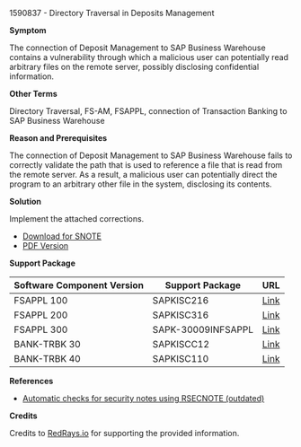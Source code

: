 1590837 - Directory Traversal in Deposits Management

**Symptom**

The connection of Deposit Management to SAP Business Warehouse contains a vulnerability through which a malicious user can potentially read arbitrary files on the remote server, possibly disclosing confidential information.

**Other Terms**

Directory Traversal, FS-AM, FSAPPL, connection of Transaction Banking to SAP Business Warehouse

**Reason and Prerequisites**

The connection of Deposit Management to SAP Business Warehouse fails to correctly validate the path that is used to reference a file that is read from the remote server. As a result, a malicious user can potentially direct the program to an arbitrary other file in the system, disclosing its contents.

**Solution**

Implement the attached corrections.

- [Download for SNOTE](https://notesdownloads.sap.com/note/0040000009443612017)
- [PDF Version](https://userapps.support.sap.com/sap/support/sfm/notes/print/0001590837?language=en-US&token=517DA5663112A23F664021F72B72B8F7)

**Support Package**

| Software Component Version | Support Package | URL |
|----------------------------|-----------------|-----|
| FSAPPL 100                 | SAPKISC216      | [Link](https://me.sap.com/supportpackage/SAPKISC216) |
| FSAPPL 200                 | SAPKISC316      | [Link](https://me.sap.com/supportpackage/SAPKISC316) |
| FSAPPL 300                 | SAPK-30009INFSAPPL | [Link](https://me.sap.com/supportpackage/SAPK-30009INFSAPPL) |
| BANK-TRBK 30               | SAPKISCC12      | [Link](https://me.sap.com/supportpackage/SAPKISCC12) |
| BANK-TRBK 40               | SAPKISC110      | [Link](https://me.sap.com/supportpackage/SAPKISC110) |

**References**

- [Automatic checks for security notes using RSECNOTE (outdated)](https://me.sap.com/notes/888889)

**Credits**

Credits to [RedRays.io](https://redrays.io) for supporting the provided information.